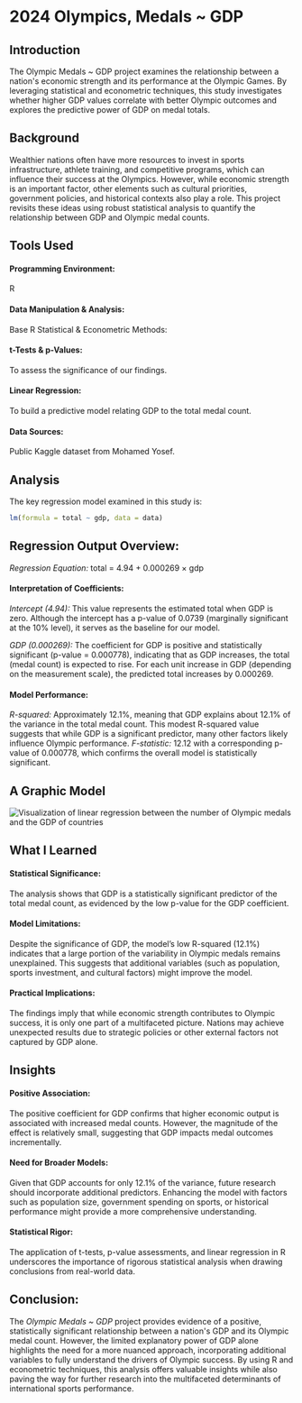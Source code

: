 # 2024 Olympics, Medals ~ GDP

## Introduction

The Olympic Medals ~ GDP project examines the relationship between a nation's economic strength and its performance at the Olympic Games. By leveraging statistical and econometric techniques, this study investigates whether higher GDP values correlate with better Olympic outcomes and explores the predictive power of GDP on medal totals.

## Background

Wealthier nations often have more resources to invest in sports infrastructure, athlete training, and competitive programs, which can influence their success at the Olympics. However, while economic strength is an important factor, other elements such as cultural priorities, government policies, and historical contexts also play a role. This project revisits these ideas using robust statistical analysis to quantify the relationship between GDP and Olympic medal counts.

## Tools Used

#### Programming Environment:

R

#### Data Manipulation & Analysis:

Base R
Statistical & Econometric Methods:

#### t-Tests & p-Values:

To assess the significance of our findings.

#### Linear Regression:

To build a predictive model relating GDP to the total medal count.

#### Data Sources:

Public Kaggle dataset from Mohamed Yosef.

## Analysis

The key regression model examined in this study is:

```r
lm(formula = total ~ gdp, data = data)
```

## Regression Output Overview:

_Regression Equation:_
total = 4.94 + 0.000269 × gdp

#### Interpretation of Coefficients:

_Intercept (4.94):_
This value represents the estimated total when GDP is zero. Although the intercept has a p-value of 0.0739 (marginally significant at the 10% level), it serves as the baseline for our model.

_GDP (0.000269):_
The coefficient for GDP is positive and statistically significant (p-value = 0.000778), indicating that as GDP increases, the total (medal count) is expected to rise. For each unit increase in GDP (depending on the measurement scale), the predicted total increases by 0.000269.

#### Model Performance:

_R-squared:_
Approximately 12.1%, meaning that GDP explains about 12.1% of the variance in the total medal count. This modest R-squared value suggests that while GDP is a significant predictor, many other factors likely influence Olympic performance.
_F-statistic:_ 12.12 with a corresponding p-value of 0.000778, which confirms the overall model is statistically significant.

## A Graphic Model

![Visualization of linear regression between the number of Olympic medals and the GDP of countries](Documents/2024_Olympics/000016.png)

## What I Learned

#### Statistical Significance:

The analysis shows that GDP is a statistically significant predictor of the total medal count, as evidenced by the low p-value for the GDP coefficient.

#### Model Limitations:

Despite the significance of GDP, the model’s low R-squared (12.1%) indicates that a large portion of the variability in Olympic medals remains unexplained. This suggests that additional variables (such as population, sports investment, and cultural factors) might improve the model.

#### Practical Implications:

The findings imply that while economic strength contributes to Olympic success, it is only one part of a multifaceted picture. Nations may achieve unexpected results due to strategic policies or other external factors not captured by GDP alone.

## Insights

#### Positive Association:

The positive coefficient for GDP confirms that higher economic output is associated with increased medal counts. However, the magnitude of the effect is relatively small, suggesting that GDP impacts medal outcomes incrementally.

#### Need for Broader Models:

Given that GDP accounts for only 12.1% of the variance, future research should incorporate additional predictors. Enhancing the model with factors such as population size, government spending on sports, or historical performance might provide a more comprehensive understanding.

#### Statistical Rigor:

The application of t-tests, p-value assessments, and linear regression in R underscores the importance of rigorous statistical analysis when drawing conclusions from real-world data.

## Conclusion:

The _Olympic Medals ~ GDP_ project provides evidence of a positive, statistically significant relationship between a nation's GDP and its Olympic medal count. However, the limited explanatory power of GDP alone highlights the need for a more nuanced approach, incorporating additional variables to fully understand the drivers of Olympic success. By using R and econometric techniques, this analysis offers valuable insights while also paving the way for further research into the multifaceted determinants of international sports performance.
